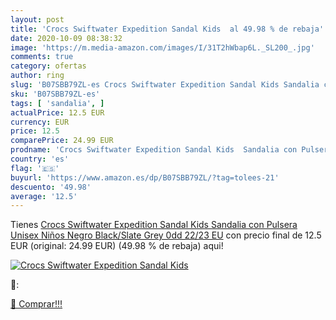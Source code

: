 ```yaml
---
layout: post
title: 'Crocs Swiftwater Expedition Sandal Kids  al 49.98 % de rebaja'
date: 2020-10-09 08:38:32
image: 'https://m.media-amazon.com/images/I/31T2hWbap6L._SL200_.jpg'
comments: true
category: ofertas
author: ring
slug: 'B07SBB79ZL-es Crocs Swiftwater Expedition Sandal Kids Sandalia con...'
sku: 'B07SBB79ZL-es'
tags: [ 'sandalia', ]
actualPrice: 12.5 EUR
currency: EUR
price: 12.5
comparePrice: 24.99 EUR
prodname: 'Crocs Swiftwater Expedition Sandal Kids  Sandalia con Pulsera Unisex Niños  Negro  Black/Slate Grey 0dd   22/23 EU'
country: 'es'
flag: '🇪🇸'
buyurl: 'https://www.amazon.es/dp/B07SBB79ZL/?tag=tolees-21'
descuento: '49.98'
average: '12.5'
---
```


Tienes [Crocs Swiftwater Expedition Sandal Kids  Sandalia con Pulsera Unisex Niños  Negro  Black/Slate Grey 0dd   22/23 EU](https://www.amazon.es/dp/B07SBB79ZL/?tag=tolees-21) con precio final de  12.5 EUR (original: 24.99 EUR) (49.98 %  de rebaja) aqui!

[![Crocs Swiftwater Expedition Sandal Kids ](https://m.media-amazon.com/images/I/31T2hWbap6L._SL200_.jpg)](https://www.amazon.es/dp/B07SBB79ZL/?tag=tolees-21)

🔎:


[🛒 Comprar!!!](https://www.amazon.es/dp/B07SBB79ZL/?tag=tolees-21)
